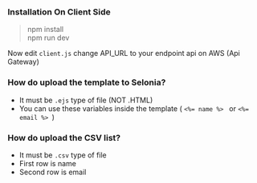 ### Installation On Client Side ###
> npm install  
npm run dev

Now edit ```client.js``` change API_URL to your endpoint api on AWS (Api Gateway)

### How do upload the template to Selonia? ###
* It must be  ```.ejs``` type of file (NOT .HTML)
* You can use these variables inside the template ( ```<%= name %> ``` or  ```<%= email %> ```)


### How do upload the CSV list? ###
* It must be ``.csv`` type of file
* First row is name
* Second row is email
